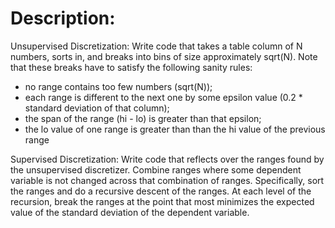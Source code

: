 # Description:

Unsupervised Discretization: Write code that takes a table column of N numbers, sorts in, and breaks into bins of size approximately sqrt(N). Note that these breaks have to satisfy the following sanity rules:

* no range contains too few numbers (sqrt(N));
* each range is different to the next one by some epsilon value (0.2 * standard deviation of that column);
* the span of the range (hi - lo) is greater than that epsilon;
* the lo value of one range is greater than than the hi value of the previous range


Supervised Discretization: Write code that reflects over the ranges found by the unsupervised discretizer. Combine ranges where some dependent variable is not changed across that combination of ranges. Specifically, sort the ranges and do a recursive descent of the ranges. At each level of the recursion, break the ranges at the point that most minimizes the expected value of the standard deviation of the dependent variable.
